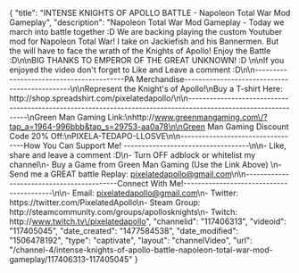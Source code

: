 {
    "title": "INTENSE KNIGHTS OF APOLLO BATTLE - Napoleon Total War Mod Gameplay",
    "description": "Napoleon Total War Mod Gameplay -  Today we march into battle together :D  We are backing playing the custom Youtuber mod for Napoleon Total War!  I take on Jackiefish and his Bannermen.  But the will have to face the wrath of the Knights of Apollo!  Enjoy the Battle :D\n\nBIG THANKS TO EMPEROR OF THE GREAT UNKNOWN! :D \n\nIf you enjoyed the video don't forget to Like and Leave a comment :D\n\n-----------------------------------------PA Merchandise----------------------------------------------\n\nRepresent the Knight's of Apollo!\nBuy a T-shirt Here: http:\/\/shop.spreadshirt.com\/pixelatedapollo\/\n\n---------------------------------------------------------------------------------------------------------------\nGreen Man Gaming Link:\nhttp:\/\/www.greenmangaming.com\/?tap_a=1964-996bbb&tap_s=29753-aa0a78\n\nGreen Man Gaming Discount Code 20% Off:\nPIXELA-TEDAPO-LLOSVE\n\n----------------------------------How You Can Support Me! -----------------------------------\n\n- Like, share and leave a comment :D\n- Turn OFF adblock or whitelist my channel\n- Buy a Game from Green Man Gaming (Use the Link Above) \n- Send me a GREAT battle Replay: pixelatedapollo@gmail.com\n\n------------------------------------------Connect With Me!-----------------------------------------\n\n- Email: pixelatedapollo@gmail.com\n- Twitter: https:\/\/twitter.com\/PixelatedApollo\n- Steam Group:  http:\/\/steamcommunity.com\/groups\/apollosknights\n- Twitch: http:\/\/www.twitch.tv\/pixelatedapollo",
    "channelid": "117406313",
    "videoid": "117405045",
    "date_created": "1477584538",
    "date_modified": "1506478192",
    "type": "captivate",
    "layout": "channelVideo",
    "url": "\/channel-4\/intense-knights-of-apollo-battle-napoleon-total-war-mod-gameplay\/117406313-117405045"
}